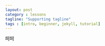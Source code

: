 ```yaml
---
layout: post
category : lessons
tagline: "Supporting tagline"
tags : [intro, beginner, jekyll, tutorial]
---
```

呵呵
